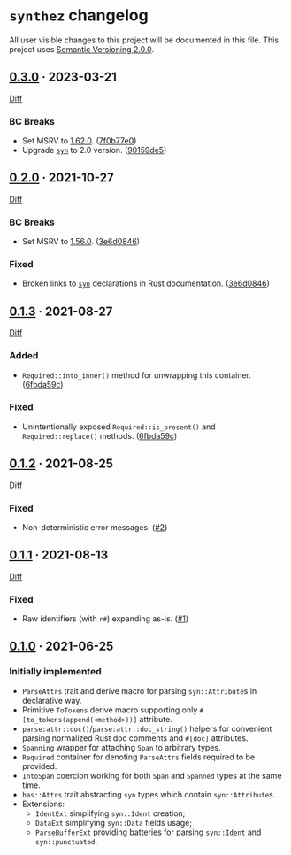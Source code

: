 `synthez` changelog
===================

All user visible changes to this project will be documented in this file. This project uses [Semantic Versioning 2.0.0].




## [0.3.0] · 2023-03-21
[0.3.0]: /../../tree/v0.3.0

[Diff](/../../compare/v0.2.0...v0.3.0)

### BC Breaks

- Set MSRV to [1.62.0](https://blog.rust-lang.org/2022/06/30/Rust-1.62.0.html). ([7f0b77e0])
- Upgrade [`syn`] to 2.0 version. ([90159de5])

[7f0b77e0]: /../../commit/7f0b77e0842edd7ecd18c91ec1e1b218711cc230
[90159de5]: /../../commit/90159de521e71c0d0cffbdb38dcb21e9ffe84227




## [0.2.0] · 2021-10-27
[0.2.0]: /../../tree/v0.2.0

[Diff](/../../compare/v0.1.3...v0.2.0)

### BC Breaks

- Set MSRV to [1.56.0](https://blog.rust-lang.org/2021/10/21/Rust-1.56.0.html). ([3e6d0846])

### Fixed

- Broken links to [`syn`] declarations in Rust documentation. ([3e6d0846])

[3e6d0846]: /../../commit/3e6d08464ef66b1e3ca47a0afda1175e6ce15a95




## [0.1.3] · 2021-08-27
[0.1.3]: /../../tree/v0.1.3

[Diff](/../../compare/v0.1.2...v0.1.3)

### Added

- `Required::into_inner()` method for unwrapping this container. ([6fbda59c])

### Fixed

- Unintentionally exposed `Required::is_present()` and `Required::replace()` methods. ([6fbda59c])

[6fbda59c]: /../../commit/6fbda59c5940effd32e66592602007dece082fcc




## [0.1.2] · 2021-08-25
[0.1.2]: /../../tree/v0.1.2

[Diff](/../../compare/v0.1.1...v0.1.2)

### Fixed

- Non-deterministic error messages. ([#2])

[#2]: /../../pull/2




## [0.1.1] · 2021-08-13
[0.1.1]: /../../tree/v0.1.1

[Diff](/../../compare/v0.1.0...v0.1.1)

### Fixed

- Raw identifiers (with `r#`) expanding as-is. ([#1])

[#1]: /../../pull/1




## [0.1.0] · 2021-06-25
[0.1.0]: /../../tree/v0.1.0

### Initially implemented 

- `ParseAttrs` trait and derive macro for parsing `syn::Attribute`s in declarative way.
- Primitive `ToTokens` derive macro supporting only `#[to_tokens(append(<method>))]` attribute.
- `parse:attr::doc()`/`parse:attr::doc_string()` helpers for convenient parsing normalized Rust doc comments and `#[doc]` attributes.
- `Spanning` wrapper for attaching `Span` to arbitrary types.
- `Required` container for denoting `ParseAttrs` fields required to be provided.
- `IntoSpan` coercion working for both `Span` and `Spanned` types at the same time.
- `has::Attrs` trait abstracting `syn` types which contain `syn::Attribute`s.
- Extensions:
    - `IdentExt` simplifying `syn::Ident` creation;
    - `DataExt` simplifying `syn::Data` fields usage;
    - `ParseBufferExt` providing batteries for parsing `syn::Ident` and `syn::punctuated`.




[`syn`]: https://docs.rs/syn

[Semantic Versioning 2.0.0]: https://semver.org
